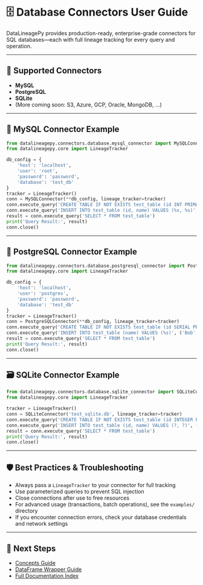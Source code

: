 # 🗄️ Database Connectors User Guide

DataLineagePy provides production-ready, enterprise-grade connectors for SQL databases—each with full lineage tracking for every query and operation.

---

## 🚀 Supported Connectors

- **MySQL**
- **PostgreSQL**
- **SQLite**
- (More coming soon: S3, Azure, GCP, Oracle, MongoDB, ...)

---

## 🔌 MySQL Connector Example

```python
from datalineagepy.connectors.database.mysql_connector import MySQLConnector
from datalineagepy.core import LineageTracker

db_config = {
    'host': 'localhost',
    'user': 'root',
    'password': 'password',
    'database': 'test_db'
}
tracker = LineageTracker()
conn = MySQLConnector(**db_config, lineage_tracker=tracker)
conn.execute_query('CREATE TABLE IF NOT EXISTS test_table (id INT PRIMARY KEY, name VARCHAR(50))')
conn.execute_query('INSERT INTO test_table (id, name) VALUES (%s, %s)', (1, 'Alice'))
result = conn.execute_query('SELECT * FROM test_table')
print('Query Result:', result)
conn.close()
```

---

## 🐘 PostgreSQL Connector Example

```python
from datalineagepy.connectors.database.postgresql_connector import PostgreSQLConnector
from datalineagepy.core import LineageTracker

db_config = {
    'host': 'localhost',
    'user': 'postgres',
    'password': 'password',
    'database': 'test_db'
}
tracker = LineageTracker()
conn = PostgreSQLConnector(**db_config, lineage_tracker=tracker)
conn.execute_query('CREATE TABLE IF NOT EXISTS test_table (id SERIAL PRIMARY KEY, name VARCHAR(50))')
conn.execute_query('INSERT INTO test_table (name) VALUES (%s)', ('Bob',))
result = conn.execute_query('SELECT * FROM test_table')
print('Query Result:', result)
conn.close()
```

---

## 🗃️ SQLite Connector Example

```python
from datalineagepy.connectors.database.sqlite_connector import SQLiteConnector
from datalineagepy.core import LineageTracker

tracker = LineageTracker()
conn = SQLiteConnector('test_sqlite.db', lineage_tracker=tracker)
conn.execute_query('CREATE TABLE IF NOT EXISTS test_table (id INTEGER PRIMARY KEY, name TEXT)')
conn.execute_query('INSERT INTO test_table (id, name) VALUES (?, ?)', (1, 'Charlie'))
result = conn.execute_query('SELECT * FROM test_table')
print('Query Result:', result)
conn.close()
```

---

## 🛡️ Best Practices & Troubleshooting

- Always pass a `LineageTracker` to your connector for full tracking
- Use parameterized queries to prevent SQL injection
- Close connections after use to free resources
- For advanced usage (transactions, batch operations), see the `examples/` directory
- If you encounter connection errors, check your database credentials and network settings

---

## 🏁 Next Steps

- [Concepts Guide](concepts.md)
- [DataFrame Wrapper Guide](dataframe-wrapper.md)
- [Full Documentation Index](index.md)
